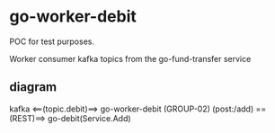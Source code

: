 # go-worker-debit

POC for test purposes.

Worker consumer kafka topics from the go-fund-transfer service

## diagram

kafka <==(topic.debit)==> go-worker-debit (GROUP-02) (post:/add) ==(REST)==> go-debit(Service.Add)
